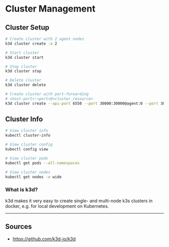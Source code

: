 # Cluster Management

## Cluster Setup

```bash
# Create cluster with 2 agent nodes
k3d cluster create -a 2

# Start cluster
k3d cluster start

# Stop cluster
k3d cluster stop

# Delete cluster
k3d cluster delete

# Create cluster with port-forwarding
# <host-port>:<port>@<cluster_resource>
k3d cluster create --api-port 6550 --port 30000:30000@agent:0 --port 30001:30001@agent:1 --port 80:80@loadbalancer --agents 2
```

## Cluster Info

```bash
# View cluster info
kubectl cluster-info

# View cluster config
kubectl config view

# View cluster pods
kubectl get pods --all-namespaces

# View cluster nodes
kubectl get nodes -o wide

```

### What is k3d?

k3d makes it very easy to create single- and multi-node k3s clusters in docker, e.g. for local development on Kubernetes.

---

## Sources

- <https://github.com/k3d-io/k3d>
